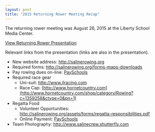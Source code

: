 ```yaml
---
layout: post  
title: "2015 Returning Rower Meeting Recap"
---
```


The returning rower meeting was August 26, 2015 at the Liberty School Media
Center.

[View Returning Rower
Presentation](/assets/forms/2015-returing-rower-meeting.pdf)

Relevant links from the presentation (links are also in the presentation).

-   New website address: <http://salinerowing.org>
-   Required forms: <http://salinerowing.org/forms-maps-downloads>
-   Pay rowing dues on-line: [PaySchools]({{site.data.links.pay-fees}})
-   Required race gear
    -   Uni-suit: <http://www.jlracing.com>
    -   Race Cap:
        [http://www.hornetcountry.com](http://www.hornetcountry.com/shop/category/Rowing?c=1359258&ctype=0&pn=1)
-   Regatta Food
    -   Volunteer Opportunities:
        <http://salinerowing.org/assets/forms/regatta-responsibilities.pdf>
    -   Online Payment: [PaySchools]({{site.data.links.pay-fees}})
-   Team Photography: <http://www.salinecrew.shutterfly.com>


